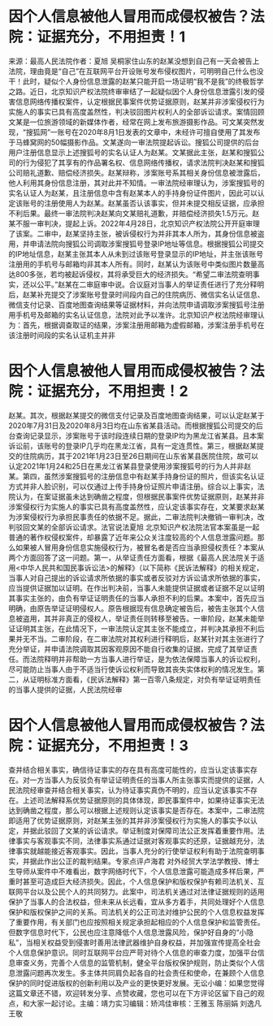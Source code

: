 # 因个人信息被他人冒用而成侵权被告？法院：证据充分，不用担责！1

来源：最高人民法院作者：夏旭 吴桐家住山东的赵某没想到自己有一天会被告上法院，理由竟是“自己”在互联网平台开设账号发布侵权图片，可明明自己什么也没干！此时，疑似个人身份信息泄露的赵某只能开启一场证明“我不是我”的终极哲学之路。近日，北京知识产权法院终审审结了一起疑似因个人身份信息泄露引发的侵害信息网络传播权案件，认定根据民事案件优势证据原则，赵某并非涉案侵权行为实施人的事实已具有高度盖然性，判决驳回图片权利人的全部诉讼请求。案情回顾文某是一位旅游领域的新媒体作者，经常在网上发布旅游摄影作品。可文某突然发现，“搜狐网”一账号在2020年8月1日发表的文章中，未经许可擅自使用了其发布于马蜂窝网的50幅摄影作品。文某遂向一审法院提起诉讼。搜狐公司提供的后台用户注册信息显示上述搜狐号的实名认证人为赵某。文某据此主张，赵某和搜狐公司的行为侵犯了其享有的作品署名权、信息网络传播权，请求法院判决赵某和搜狐公司赔礼道歉、赔偿经济损失。赵某辩称，涉案账号系其相关身份信息被泄露后，他人利用其身份信息注册，其对此并不知情。一审法院经审理认为，涉案搜狐号的实名认证人为赵某，且注册信息中含有赵某本人的手持身份证件图片，因此可以认定该账号的注册使用人为赵某。赵某虽否认该事实，但并未提交相反证据，应承担不利后果。最终一审法院判决赵某向文某赔礼道歉，并赔偿经济损失1.5万元。赵某不服一审判决，提起上诉。2022年4月28日，北京知识产权法院公开开庭审理了该案。二审中，赵某坚持主张，被诉侵权行为并非其本人所为，其身份信息被盗用，并申请法院向搜狐公司调取涉案搜狐号登录IP地址等信息。根据搜狐公司提交的IP地址信息，赵某主张其本人从未到过该账号登录显示的IP地址，并主张该账号注册用的手机号与邮箱均非其本人所有。同时，赵某认为该账号中类似图片数量高达800多张，若均被起诉侵权，其将承受巨大的经济损失。“希望二审法院查明事实，还以公平。”赵某在二审庭审中说。合议庭对当事人的举证责任进行了充分释明后，赵某补充提交了涉案账号登录时间段内自己的住院病历、微信实名认证信息、微信支付记录、百度地图查询结果等证据材料，并向法院申请调取涉案搜狐号注册用手机号及邮箱的实名认证信息，法院对此予以准许。北京知识产权法院经审理认为：首先，根据调查取证的结果，涉案注册用邮箱为虚假邮箱，涉案注册手机号在该注册时间段的实名认证机主并非

# 因个人信息被他人冒用而成侵权被告？法院：证据充分，不用担责！2

赵某。其次，根据赵某提交的微信支付记录及百度地图查询结果，可以认定赵某于2020年7月31日及2020年8月3日均在山东省某县活动。而根据搜狐公司提交的后台查询记录显示，涉案账号于该时段连续日期的登录IP均为黑龙江省某县。且本案诉讼前，该账号的登录IP几乎均在黑龙江省，具有一定连贯性。第三，根据赵某提交的住院病历，其于2021年1月23日至26日期间在山东省某县医院住院，故可以认定2021年1月24和25日在黑龙江省某县登录使用涉案搜狐号的行为人并非赵某。第四，虽然涉案搜狐号的注册信息中有赵某手持身份证的照片，但该实名认证方式并非人脸识别，可以仅通过上传手持身份证照片申请注册。综合以上事实，法院认为，在案证据虽未达到确凿之程度，但根据民事案件优势证据原则，赵某并非涉案侵权行为实施人的事实已具有高度盖然性，应认定该事实存在，文某要求赵某为涉案侵权行为承担民事责任的依据不足。据此，二审法院判决撤销一审判决，改判驳回文某的全部诉讼请求。法官说法夏旭 北京知识产权法院法官本案虽是一起普通的著作权侵权案件，却暴露了近年来公众关注度较高的个人信息泄露问题。那么如果被人冒用身份信息实施侵权行为，被冒名者是否应当承担侵权责任？本案从两个方面回答了这一问题。第一，从举证责任方面看，根据《最高人民法院关于适用<中华人民共和国民事诉讼法>的解释》（以下简称《民诉法解释》的相关规定，当事人对自己提出的诉讼请求所依据的事实或者反驳对方诉讼请求所依据的事实，应当提供证据加以证明。在作出判决前，当事人未能提供证据或者证据不足以证明其事实主张的，由负有举证证明责任的当事人承担不利的后果。本案中，首先应当明确，由原告举证证明侵权人。原告根据现有信息确定被告后，被告主张其个人信息被盗用，其并非真正的侵权人，举证责任则转移至被告。一审阶段，赵某未能举证证明其主张，在此情况下，一审法院认定其主张不能成立，并判决其承担不利后果并无不当。二审阶段，在二审法院对其权利进行释明后，赵某针对其主张进行了充分举证，并申请法院调取其因客观原因不能自行收集的证据，完成了其举证责任。而法院释明并非帮助一方当事人进行举证，是为依法保障当事人的诉讼权利，尽可能防止当事人由于不适当行使诉讼权利而导致其丧失实体权利的情况发生。第二，从证明标准方面看，《民诉法解释》第一百零八条规定，对负有举证证明责任的当事人提供的证据，人民法院经审

# 因个人信息被他人冒用而成侵权被告？法院：证据充分，不用担责！3

查并结合相关事实，确信待证事实的存在具有高度可能性的，应当认定该事实存在。对一方当事人为反驳负有举证证明责任的当事人所主张事实而提供的证据，人民法院经审查并结合相关事实，认为待证事实真伪不明的，应当认定该事实不存在。上述司法解释系优势证据原则的具体体现，即民事案件中，如果待证事实无法达到确凿之程度，那么可以根据上述规则认定该事实是否存在。本案中，二审法院即适用了优势证据原则，对赵某主张的其并非涉案侵权行为实施人的事实予以认定，并据此驳回了文某的诉讼请求。举证制度对保障司法公正发挥着重要作用。法律事实与客观事实不同，法律事实系通过证据对客观事实的还原，证据越充分，法律事实就越能接近客观事实。因此，当事人充分的行使举证权利有助于法院查明事实，并据此作出公正的裁判结果。专家点评卢海君 对外经贸大学法学教授、博士生导师从案件中不难看出，数字网络时代下，个人信息泄露可能造成多样后果，严重时甚至可造成巨大经济损失。因此，个人信息保护和版权保护有赖司法机关、互联网平台以及公民个人的共同努力。此案中，司法机关通过对法律证据规则的适用保护了当事人的合法权益，但未来从长远看，宜从多方着手，共同处理好个人信息保护和版权保护之间的关系。司法机关的公正司法对维护公民的个人信息权益发挥了重要作用，有关部门也应按照相关规定承担起相应的个人信息保护和监管责任。但数字信息时代下，公民也应注意降低个人信息泄露风险，保护好自身的“小隐私”，当相关权益受到侵害时善用法律武器维护自身权益，并加强宣传提高全社会个人信息保护意识。同时互联网平台应严苛对待个人信息的审查力度，加强平台信息审查义务，完善个人信息的监管机制，健全平台版权保护规则，防止类似个人信息泄露问题再次发生。多主体共同肩负起各自的社会责任和使命，在兼顾个人信息保护的同时促进版权的创新利用以及产业的更快更好发展。无讼小编：如果您觉得这篇文章还不错，欢迎转发分享、点赞收藏，您也可以在下方评论区留下自己的观点，和大家一起讨论。主编：靖力实习编辑：矫鸿佳审核：王雅玉 陈丽娟 刘逸凡 王敬

